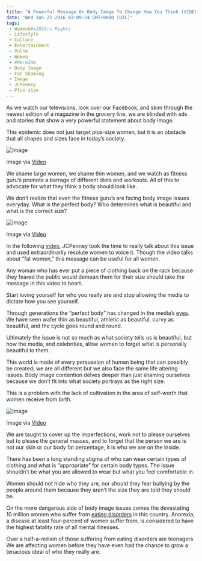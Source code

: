 ```yaml
---
title: "A Powerful Message On Body Image To Change How You Think (VIDEO)"
date: "Wed Jun 22 2016 03:09:24 GMT+0000 (UTC)"
tags: 
 - Women&#x2019;s Rights
 - Lifestyle
 - Culture
 - Entertainment
 - Pulse
 - Women
 - #HereIAm
 - Body Image
 - Fat Shaming
 - Image
 - JCPenney
 - Plus-size
---
```

<p><!--OffDef--></p><p><!--Ads1--></p><p>As we watch our televisions, look over our Facebook, and skim through the newest edition of a magazine in the grocery line, we are blinded with ads and stories that show a very powerful statement about body image.</p><p>This epidemic does not just target plus-size women, but it is an obstacle that all shapes and sizes face in today&#x2019;s society.</p><div id="attachment_138483" style="width: 650px" class="wp-caption aligncenter"><img class="size-full wp-image-138483" src="//i0.wp.com/cdn.liberalamerica.org/wp-content/uploads/2016/06/HereIAm-e1466563466448.png?resize=640%2C339" alt="Image" data-recalc-dims="1">
<p class="wp-caption-text">Image via <a href="https://www.youtube.com/watch?v=fJlvtCzJPaQ" onclick="__gaTracker(&apos;send&apos;, &apos;event&apos;, &apos;outbound-article&apos;, &apos;https://www.youtube.com/watch?v=fJlvtCzJPaQ&apos;, &apos;Video&apos;);">Video</a></p>
</div><p>We shame large women, we shame thin women, and we watch as fitness guru&#x2019;s promote a barrage of different diets and workouts. All of this to advocate for what they think a body should look like.</p><p>We don&#x2019;t realize that even the fitness guru&#x2019;s are facing body image issues everyday. What is the perfect body? Who determines what is beautiful and what is the correct size?</p><div id="attachment_138488" style="width: 610px" class="wp-caption aligncenter"><img class="size-full wp-image-138488" src="//i2.wp.com/cdn.liberalamerica.org/wp-content/uploads/2016/06/Here-I-Am-YouTube.png?resize=600%2C300" alt="image" srcset="//i2.wp.com/cdn.liberalamerica.org/wp-content/uploads/2016/06/Here-I-Am-YouTube.png?resize=600%2C300 600w, //i2.wp.com/cdn.liberalamerica.org/wp-content/uploads/2016/06/Here-I-Am-YouTube.png?resize=600%2C300 64w, //i2.wp.com/cdn.liberalamerica.org/wp-content/uploads/2016/06/Here-I-Am-YouTube.png?resize=600%2C300 350w" sizes="(max-width: 600px) 100vw, 600px" data-recalc-dims="1">
<p class="wp-caption-text">Image via <a href="https://www.youtube.com/watch?v=fJlvtCzJPaQ" onclick="__gaTracker(&apos;send&apos;, &apos;event&apos;, &apos;outbound-article&apos;, &apos;https://www.youtube.com/watch?v=fJlvtCzJPaQ&apos;, &apos;Video&apos;);">Video</a></p>
</div><p>In the following <a href="https://www.youtube.com/watch?v=fJlvtCzJPaQ" onclick="__gaTracker(&apos;send&apos;, &apos;event&apos;, &apos;outbound-article&apos;, &apos;https://www.youtube.com/watch?v=fJlvtCzJPaQ&apos;, &apos;video&apos;);">video</a>, JCPenney took the time to really talk about this issue and used extraordinarily resolute women to voice it. Though the video talks about &#x201C;fat women,&#x201D; this message can be useful for all women.</p><p>Any woman who has ever put a piece of clothing back on the rack because they feared the public would demean them for their size should take the message in this video to heart.</p><p>Start loving yourself for who you really are and stop allowing the media to dictate how you see yourself.</p><p>Through generations the &#x201C;perfect body&#x201D; has changed in the media&#x2019;s <a href="http://www.rehabs.com/explore/womens-body-image-and-bmi/" onclick="__gaTracker(&apos;send&apos;, &apos;event&apos;, &apos;outbound-article&apos;, &apos;http://www.rehabs.com/explore/womens-body-image-and-bmi/&apos;, &apos;eyes&apos;);">eyes</a>. We have seen wafer thin as beautiful, athletic as beautiful, curvy as beautiful, and the cycle goes round and round.</p><p>Ultimately the issue is not so much as what society tells us is beautiful, but how the media, and celebrities, allow women to forget what is personally beautiful to them.</p><p>This world is made of every persuasion of human being that can possibly be created; we are all different but we also face the same life altering issues. Body image contention delves deeper than just shaming ourselves because we don&#x2019;t fit into what society portrays as the right size.</p><p>This is a problem with the lack of cultivation in the area of self-worth that women receive from birth.</p><div id="attachment_138489" style="width: 610px" class="wp-caption aligncenter"><img class="size-full wp-image-138489" src="//i0.wp.com/cdn.liberalamerica.org/wp-content/uploads/2016/06/Here-I-Am-2-YouTube.png?resize=600%2C300" alt="Image" srcset="//i0.wp.com/cdn.liberalamerica.org/wp-content/uploads/2016/06/Here-I-Am-2-YouTube.png?resize=600%2C300 600w, //i0.wp.com/cdn.liberalamerica.org/wp-content/uploads/2016/06/Here-I-Am-2-YouTube.png?resize=600%2C300 64w, //i0.wp.com/cdn.liberalamerica.org/wp-content/uploads/2016/06/Here-I-Am-2-YouTube.png?resize=600%2C300 350w" sizes="(max-width: 600px) 100vw, 600px" data-recalc-dims="1">
<p class="wp-caption-text">Image via <a href="https://www.youtube.com/watch?v=fJlvtCzJPaQ" onclick="__gaTracker(&apos;send&apos;, &apos;event&apos;, &apos;outbound-article&apos;, &apos;https://www.youtube.com/watch?v=fJlvtCzJPaQ&apos;, &apos;Video&apos;);">Video</a></p>
</div><p>We are taught to cover up the imperfections, work not to please ourselves but to please the general masses, and to forget that the person we are is not our skin or our body fat percentage, it is who we are on the inside.</p><p>There has been a long standing stigma of who can wear certain types of clothing and what is &#x201C;appropriate&#x201D; for certain body types. The issue shouldn&#x2019;t be what you are allowed to wear but what you feel comfortable in.</p><p>Women should not hide who they are, nor should they fear bullying by the people around them because they aren&#x2019;t the size they are told they should be.</p><p><!--Ads2--></p><p>On the more dangerous side of body image issues comes the devastating 10 million women who suffer from <a href="http://www.eatingdisorderhope.com/information/statistics-studies" onclick="__gaTracker(&apos;send&apos;, &apos;event&apos;, &apos;outbound-article&apos;, &apos;http://www.eatingdisorderhope.com/information/statistics-studies&apos;, &apos;eating disorders&apos;);">eating disorders</a> in this country. Anorexia, a disease at least four-percent of women suffer from, is considered to have the highest fatality rate of all mental illnesses.</p><p>Over a half-a-million of those suffering from eating disorders are teenagers. We are affecting women before they have even had the chance to grow a tenacious ideal of who they really are.</p>